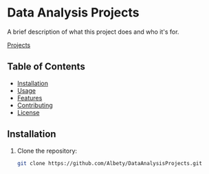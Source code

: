 # Data Analysis Projects

A brief description of what this project does and who it's for.

<p><a href="https://albety.github.io/DataAnalysisProjects/" target="_blank">Projects</a></p>


## Table of Contents

- [Installation](#installation)
- [Usage](#usage)
- [Features](#features)
- [Contributing](#contributing)
- [License](#license)

## Installation

1. Clone the repository:
   ```bash
   git clone https://github.com/Albety/DataAnalysisProjects.git